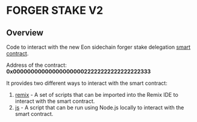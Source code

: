 # FORGER STAKE V2

## Overview

Code to interact with the new Eon sidechain forger stake delegation [smart contract]().

Address of the contract: **0x0000000000000000000022222222222222222333**

It provides two different ways to interact with the smart contract:
1. [remix](./docs/REMIX.md) - A set of scripts that can be imported into the Remix IDE to interact with the smart contract.
2. [js](./docs/JS.md) - A script that can be run using Node.js locally to interact with the smart contract.

